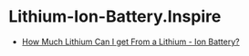 # Lithium-Ion-Battery.Inspire
- [How Much Lithium Can I get From a Lithium - Ion Battery?](https://youtu.be/IH3djjP6tiA)
